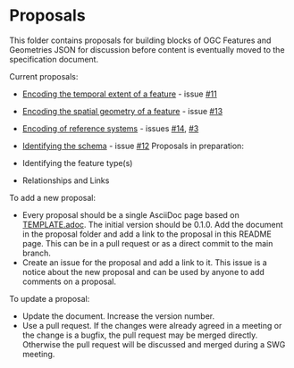# Proposals

This folder contains proposals for building blocks of OGC Features and Geometries JSON for discussion before content is eventually moved to the specification document.

Current proposals:

* [Encoding the temporal extent of a feature](temporal-extent.adoc) - issue [#11](https://github.com/opengeospatial/ogc-feat-geo-json/issues/11)
* [Encoding the spatial geometry of a feature](spatial-geometry.adoc) - issue [#13](https://github.com/opengeospatial/ogc-feat-geo-json/issues/13)
* [Encoding of reference systems](ref-sys.adoc) - issues [#14](https://github.com/opengeospatial/ogc-feat-geo-json/issues/14), [#3](https://github.com/opengeospatial/ogc-feat-geo-json/issues/3)
* [Identifying the schema](schema-ref.adoc) - issue [#12](https://github.com/opengeospatial/ogc-feat-geo-json/issues/12)
Proposals in preparation:

* Identifying the feature type(s)
* Relationships and Links

To add a new proposal:

* Every proposal should be a single AsciiDoc page based on [TEMPLATE.adoc](Template.adoc). The initial version should be 0.1.0. Add the document in the proposal folder and add a link to the proposal in this README page. This can be in a pull request or as a direct commit to the main branch.
* Create an issue for the proposal and add a link to it. This issue is a notice about the new proposal and can be used by anyone to add comments on a proposal.

To update a proposal:

* Update the document. Increase the version number.
* Use a pull request. If the changes were already agreed in a meeting or the change is a bugfix, the pull request may be merged directly. Otherwise the pull request will be discussed and merged during a SWG meeting.
